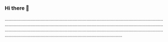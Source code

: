 ### Hi there 👋

................................................................................................................................................................................................................................................................................................................................................................................................................................................................................